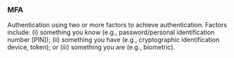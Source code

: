 ### MFA

Authentication using two or more factors to achieve authentication. Factors include: (i) something you know (e.g., password/personal identification number [PIN]); (ii) something you have (e.g., cryptographic identification device, token); or (iii) something you are (e.g., biometric).